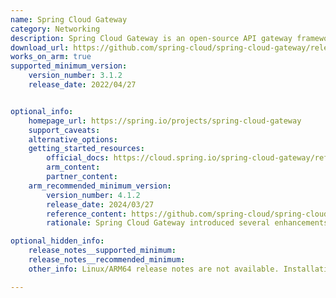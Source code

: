```yaml
---
name: Spring Cloud Gateway
category: Networking
description: Spring Cloud Gateway is an open-source API gateway framework, part of the broader Spring Cloud ecosystem. It provides a simple, scalable solution for routing and filtering requests in microservice architectures.
download_url: https://github.com/spring-cloud/spring-cloud-gateway/releases
works_on_arm: true
supported_minimum_version:
    version_number: 3.1.2
    release_date: 2022/04/27


optional_info:
    homepage_url: https://spring.io/projects/spring-cloud-gateway
    support_caveats:
    alternative_options:
    getting_started_resources:
        official_docs: https://cloud.spring.io/spring-cloud-gateway/reference/html/
        arm_content:
        partner_content:
    arm_recommended_minimum_version:
        version_number: 4.1.2
        release_date: 2024/03/27
        reference_content: https://github.com/spring-cloud/spring-cloud-gateway/releases/tag/v4.1.2
        rationale: Spring Cloud Gateway introduced several enhancements in this version, including the ability to disable filters and headers via properties, support for @Order in global and gateway filters, and improvements to filter configuration using the Java DSL. It added AOT support for Gateway MVC and updated the dashboard to Grafana 9.x. Other highlights include enabling random-aware WeightCalculatorWebFilter, public access to key constants, and a new Mono-returning method for better reactive handling.

optional_hidden_info:
    release_notes__supported_minimum:
    release_notes__recommended_minimum:
    other_info: Linux/ARM64 release notes are not available. Installation and testing are done via the [tar archive](https://github.com/spring-cloud/spring-cloud-gateway/releases/tag/v3.1.2).

---
```



